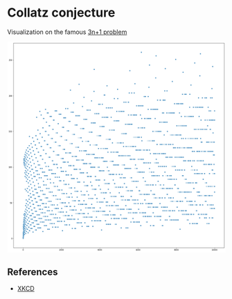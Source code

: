 # Collatz conjecture

Visualization on the famous [3n+1 problem](https://en.wikipedia.org/wiki/Collatz_conjecture)

![](./plot.png)

## References

- [XKCD](https://xkcd.com/710/)


